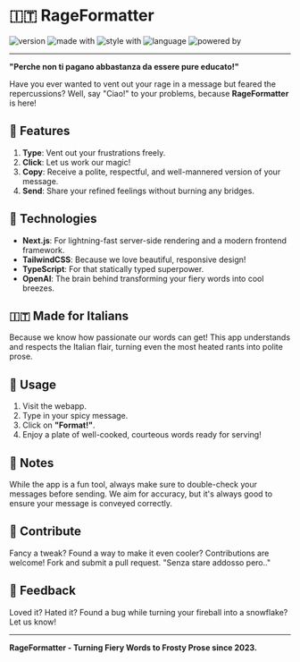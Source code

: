 # 🇮🇹 RageFormatter

![version](https://img.shields.io/badge/version-1.0.0-blue)
![made with](https://img.shields.io/badge/made%20with-Next.js-blueviolet)
![style with](https://img.shields.io/badge/styled%20with-TailwindCSS-green)
![language](https://img.shields.io/badge/language-TypeScript-yellow)
![powered by](https://img.shields.io/badge/powered%20by-OpenAI-red)

---

**"Perche non ti pagano abbastanza da essere pure educato!"**

Have you ever wanted to vent out your rage in a message but feared the repercussions? Well, say "Ciao!" to your problems, because **RageFormatter** is here!

## 🎉 Features

1. **Type**: Vent out your frustrations freely.
2. **Click**: Let us work our magic!
3. **Copy**: Receive a polite, respectful, and well-mannered version of your message.
4. **Send**: Share your refined feelings without burning any bridges.

## 🚀 Technologies

- **Next.js**: For lightning-fast server-side rendering and a modern frontend framework.
- **TailwindCSS**: Because we love beautiful, responsive design!
- **TypeScript**: For that statically typed superpower.
- **OpenAI**: The brain behind transforming your fiery words into cool breezes.

## 🇮🇹 Made for Italians

Because we know how passionate our words can get! This app understands and respects the Italian flair, turning even the most heated rants into polite prose.

## 🍝 Usage

1. Visit the webapp.
2. Type in your spicy message.
3. Click on **"Format!"**.
4. Enjoy a plate of well-cooked, courteous words ready for serving!

## 📌 Notes

While the app is a fun tool, always make sure to double-check your messages before sending. We aim for accuracy, but it's always good to ensure your message is conveyed correctly.

## 🤝 Contribute

Fancy a tweak? Found a way to make it even cooler? Contributions are welcome! Fork and submit a pull request.
"Senza stare addosso pero.."

## 💌 Feedback

Loved it? Hated it? Found a bug while turning your fireball into a snowflake? Let us know!

---

**RageFormatter - Turning Fiery Words to Frosty Prose since 2023.**
